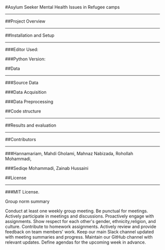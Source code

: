 
#Asylum Seeker Mental Health Issues in Refugee camps 

_____________________________________________________________________ 

##Project Overview 

______________________________________________________________________________ 

    

 

##Installation and Setup 

_____________________________________________________________________________________ 

###Editor Used:  

###Python Version: 

##Data 

____________________________________________________________________________________ 

###Source Data 

 

###Data Acquisition 

 

###Data Preprocessing 

 

##Code structure 

______________________________________________________________________________ 

##Results and evaluation 

_____________________________________________________________________________________ 

  

 

##Contributors 

_______________________________________________________________________________________________________________ 

###Hannamariam, Mahdi Gholami, Mahnaz Nabizada, Rohollah Mohammadi,  

###Sediqe Mohammadi, Zainab Hussaini 

 

##License 

______________________________________________________________________________________________________ 

 ###MIT License. 






Group norm summary

Conduct at least one weekly group meeting.
Be punctual for meetings.
Actively participate in meetings and discussions.
Proactively engage with assignments.
Show respect for each other's gender, ethnicity,religion, and culture.
Contribute to homework assignments.
Actively review and provide feedback on team members' work.
Keep our main Slack channel updated with meeting summaries and progress.
Maintain our GitHub channel with relevant updates.
Define agendas for the upcoming week in advance.
